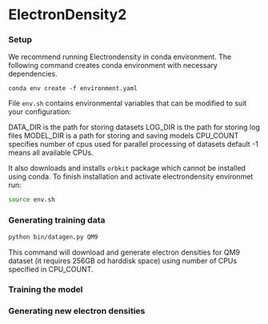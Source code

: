 # ElectronDensity2

### Setup

We recommend running Electrondensity in conda environment. The following command creates conda environment with necessary dependencies. 

`conda env create -f environment.yaml`

File `env.sh` contains environmental variables that can be modified to suit your configuration:

DATA_DIR is the path for storing datasets
LOG_DIR is the path for storing log files
MODEL_DIR is a path for storing and saving models
CPU_COUNT specifies number of cpus used for parallel processing of datasets default -1 means all available CPUs.

It also downloads and installs `orbkit` package which cannot be installed using conda. To finish installation and activate electrondensity environmet run:
```sh
source env.sh
```
### Generating training data
```sh
python bin/datagen.py QM9
```
This command will download and generate electron densities for QM9 dataset (it requires 256GB od harddisk space) using number of CPUs specified in CPU_COUNT.
### Training the model
### Generating new electron densities

